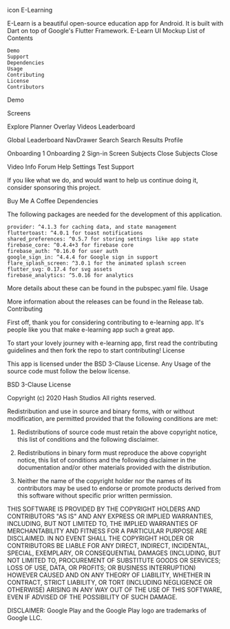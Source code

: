 icon E-Learning

E-Learn is a beautiful open-source education app for Android. It is built with Dart on top of Google's Flutter Framework. E-Learn UI Mockup
List of Contents

    Demo
    Support
    Dependencies
    Usage
    Contributing
    License
    Contributors

Demo

Screens
				
Explore 	Planner 	Overlay 	Videos 	Leaderboard
				
Global Leaderboard 	NavDrawer 	Search 	Search Results 	Profile
				
Onboarding 1 	Onboarding 2 	Sign-in Screen 	Subjects Close 	Subjects Close
				
Video Info 	Forum 	Help 	Settings 	Test
Support

If you like what we do, and would want to help us continue doing it, consider sponsoring this project.

Buy Me A Coffee
Dependencies

The following packages are needed for the development of this application.

    provider: ^4.1.3 for caching data, and state management
    fluttertoast: ^4.0.1 for toast notifications
    shared_preferences: ^0.5.7 for storing settings like app state
    firebase_core: ^0.4.4+3 for firebase core
    firebase_auth: ^0.16.0 for user auth
    google_sign_in: ^4.4.4 for Google sign in support
    flare_splash_screen: ^3.0.1 for the animated splash screen
    flutter_svg: 0.17.4 for svg assets
    firebase_analytics: ^5.0.16 for analytics

More details about these can be found in the pubspec.yaml file.
Usage

More information about the releases can be found in the Release tab.
Contributing

First off, thank you for considering contributing to e-learning app. It's people like you that make e-learning app such a great app.

To start your lovely journey with e-learning app, first read the contributing guidelines and then fork the repo to start contributing!
License

This app is licensed under the BSD 3-Clause License. Any Usage of the source code must follow the below license.

BSD 3-Clause License

Copyright (c) 2020 Hash Studios
All rights reserved.

Redistribution and use in source and binary forms, with or without
modification, are permitted provided that the following conditions are met:

1. Redistributions of source code must retain the above copyright notice, this
   list of conditions and the following disclaimer.

2. Redistributions in binary form must reproduce the above copyright notice,
   this list of conditions and the following disclaimer in the documentation
   and/or other materials provided with the distribution.

3. Neither the name of the copyright holder nor the names of its
   contributors may be used to endorse or promote products derived from
   this software without specific prior written permission.

THIS SOFTWARE IS PROVIDED BY THE COPYRIGHT HOLDERS AND CONTRIBUTORS "AS IS"
AND ANY EXPRESS OR IMPLIED WARRANTIES, INCLUDING, BUT NOT LIMITED TO, THE
IMPLIED WARRANTIES OF MERCHANTABILITY AND FITNESS FOR A PARTICULAR PURPOSE ARE
DISCLAIMED. IN NO EVENT SHALL THE COPYRIGHT HOLDER OR CONTRIBUTORS BE LIABLE
FOR ANY DIRECT, INDIRECT, INCIDENTAL, SPECIAL, EXEMPLARY, OR CONSEQUENTIAL
DAMAGES (INCLUDING, BUT NOT LIMITED TO, PROCUREMENT OF SUBSTITUTE GOODS OR
SERVICES; LOSS OF USE, DATA, OR PROFITS; OR BUSINESS INTERRUPTION) HOWEVER
CAUSED AND ON ANY THEORY OF LIABILITY, WHETHER IN CONTRACT, STRICT LIABILITY,
OR TORT (INCLUDING NEGLIGENCE OR OTHERWISE) ARISING IN ANY WAY OUT OF THE USE
OF THIS SOFTWARE, EVEN IF ADVISED OF THE POSSIBILITY OF SUCH DAMAGE.

DISCLAIMER: Google Play and the Google Play logo are trademarks of Google LLC.
